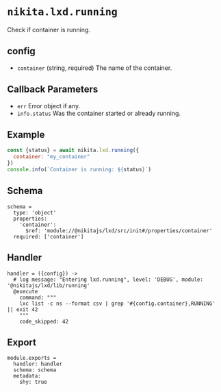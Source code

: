 
# `nikita.lxd.running`

Check if container is running.

## config

* `container` (string, required)
  The name of the container.

## Callback Parameters

* `err`
  Error object if any.
* `info.status`
  Was the container started or already running.

## Example

```js
const {status} = await nikita.lxd.running({
  container: "my_container"
})
console.info(`Container is running: ${status}`)
```

## Schema

    schema =
      type: 'object'
      properties:
        'container':
          $ref: 'module://@nikitajs/lxd/src/init#/properties/container'
      required: ['container']

## Handler

    handler = ({config}) ->
      # log message: "Entering lxd.running", level: 'DEBUG', module: '@nikitajs/lxd/lib/running'
      @execute
        command: """
        lxc list -c ns --format csv | grep '#{config.container},RUNNING' || exit 42
        """
        code_skipped: 42

## Export

    module.exports =
      handler: handler
      schema: schema
      metadata:
        shy: true
